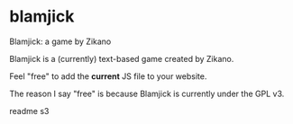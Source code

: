 blamjick
=======

Blamjick: a game by Zikano

Blamjick is a (currently) text-based game created by Zikano.

Feel "free" to add the **current** JS file to your website.

The reason I say "free" is because Blamjick is currently under the GPL v3.

readme s3
